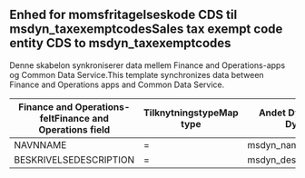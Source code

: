 ## <a name="sales-tax-exempt-code-entity-cds-to-msdyn_taxexemptcodes"></a><span data-ttu-id="df471-101">Enhed for momsfritagelseskode CDS til msdyn_taxexemptcodes</span><span class="sxs-lookup"><span data-stu-id="df471-101">Sales tax exempt code entity CDS to msdyn_taxexemptcodes</span></span>

<span data-ttu-id="df471-102">Denne skabelon synkroniserer data mellem Finance and Operations-apps og Common Data Service.</span><span class="sxs-lookup"><span data-stu-id="df471-102">This template synchronizes data between Finance and Operations apps and Common Data Service.</span></span>

<span data-ttu-id="df471-103">Finance and Operations-felt</span><span class="sxs-lookup"><span data-stu-id="df471-103">Finance and Operations field</span></span> | <span data-ttu-id="df471-104">Tilknytningstype</span><span class="sxs-lookup"><span data-stu-id="df471-104">Map type</span></span> | <span data-ttu-id="df471-105">Andet Dynamics 365-felt</span><span class="sxs-lookup"><span data-stu-id="df471-105">Other Dynamics 365 field</span></span> | <span data-ttu-id="df471-106">Standardværdi</span><span class="sxs-lookup"><span data-stu-id="df471-106">Default value</span></span>
---|---|---|---
<span data-ttu-id="df471-107">NAVN</span><span class="sxs-lookup"><span data-stu-id="df471-107">NAME</span></span> | = | <span data-ttu-id="df471-108">msdyn_name</span><span class="sxs-lookup"><span data-stu-id="df471-108">msdyn_name</span></span> | 
<span data-ttu-id="df471-109">BESKRIVELSE</span><span class="sxs-lookup"><span data-stu-id="df471-109">DESCRIPTION</span></span> | = | <span data-ttu-id="df471-110">msdyn_description</span><span class="sxs-lookup"><span data-stu-id="df471-110">msdyn_description</span></span> | 
